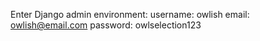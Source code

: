 
Enter Django admin environment:
  username: owlish
  email: owlish@email.com
  password: owlselection123